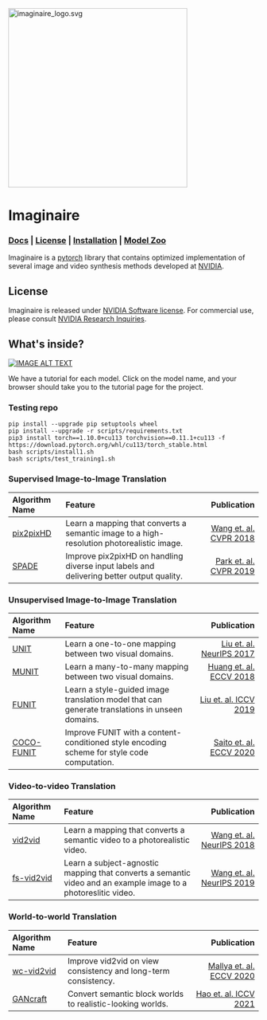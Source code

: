<img src="imaginaire_logo.svg" alt="imaginaire_logo.svg" height="360"/>

# Imaginaire
### [Docs](http://deepimagination.cc/) | [License](LICENSE.md) | [Installation](INSTALL.md) | [Model Zoo](MODELZOO.md)

Imaginaire is a [pytorch](https://pytorch.org/) library that contains
optimized implementation of several image and video synthesis methods developed at [NVIDIA](https://www.nvidia.com/en-us/).

## License

Imaginaire is released under [NVIDIA Software license](LICENSE.md).
For commercial use, please consult [NVIDIA Research Inquiries](https://www.nvidia.com/en-us/research/inquiries/).

## What's inside?

[![IMAGE ALT TEXT](http://img.youtube.com/vi/jgTX5OnAsYQ/0.jpg)](http://www.youtube.com/watch?v=jgTX5OnAsYQ "Imaginaire")

We have a tutorial for each model. Click on the model name, and your browser should take you to the tutorial page for the project.

### Testing repo
```
pip install --upgrade pip setuptools wheel
pip install --upgrade -r scripts/requirements.txt
pip3 install torch==1.10.0+cu113 torchvision==0.11.1+cu113 -f https://download.pytorch.org/whl/cu113/torch_stable.html
bash scripts/install1.sh
bash scripts/test_training1.sh
```

### Supervised Image-to-Image Translation

|Algorithm Name                               | Feature                                                                                                         | Publication                                                   |
|:--------------------------------------------|:----------------------------------------------------------------------------------------------------------------|--------------------------------------------------------------:|
|[pix2pixHD](projects/pix2pixhd/README.md)     | Learn a mapping that converts a semantic image to a high-resolution photorealistic image.                       |    [Wang et. al. CVPR 2018](https://arxiv.org/abs/1711.11585) |
|[SPADE](projects/spade/README.md)             | Improve pix2pixHD on handling diverse input labels and delivering better output quality.                        |    [Park et. al. CVPR 2019](https://arxiv.org/abs/1903.07291) |


### Unsupervised Image-to-Image Translation


|Algorithm Name                               | Feature                                                                                                         | Publication                                                   |
|:--------------------------------------------|:----------------------------------------------------------------------------------------------------------------|--------------------------------------------------------------:|
|[UNIT](projects/unit/README.md)               | Learn a one-to-one mapping between two visual domains.                                                          |    [Liu et. al. NeurIPS 2017](https://arxiv.org/abs/1703.00848) |
|[MUNIT](projects/munit/README.md)             | Learn a many-to-many mapping between two visual domains.                                                        |    [Huang et. al. ECCV 2018](https://arxiv.org/abs/1804.04732) |
|[FUNIT](projects/funit/README.md)             | Learn a style-guided image translation model that can generate translations in unseen domains.                  |    [Liu et. al. ICCV 2019](https://arxiv.org/abs/1905.01723) |
|[COCO-FUNIT](projects/coco_funit/README.md)   | Improve FUNIT with a content-conditioned style encoding scheme for style code computation.                      |    [Saito et. al. ECCV 2020](https://arxiv.org/abs/2007.07431) |


### Video-to-video Translation


|Algorithm Name                               | Feature                                                                                                         | Publication                                                   |
|:--------------------------------------------|:----------------------------------------------------------------------------------------------------------------|--------------------------------------------------------------:|
|[vid2vid](projects/vid2vid/README.md)         | Learn a mapping that converts a semantic video to a photorealistic video.                                       |    [Wang et. al. NeurIPS 2018](https://arxiv.org/abs/1808.06601) |
|[fs-vid2vid](projects/fs_vid2vid/README.md)   | Learn a subject-agnostic mapping that converts a semantic video and an example image to a photoreslitic video.  |    [Wang et. al. NeurIPS 2019](https://arxiv.org/abs/1808.06601) |


### World-to-world Translation


|Algorithm Name                               | Feature                                                                                                         | Publication                                                   |
|:--------------------------------------------|:----------------------------------------------------------------------------------------------------------------|--------------------------------------------------------------:|
|[wc-vid2vid](projects/wc_vid2vid/README.md)   | Improve vid2vid on view consistency and long-term consistency.                                                  |    [Mallya et. al. ECCV 2020](https://arxiv.org/abs/2007.08509) |
|[GANcraft](projects/gancraft/README.md)   | Convert semantic block worlds to realistic-looking worlds.                                                  |    [Hao et. al. ICCV 2021](https://arxiv.org/abs/2104.07659) |



